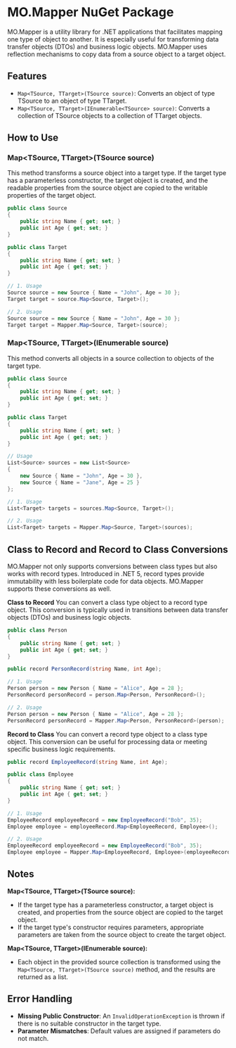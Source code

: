 ﻿
# MO.Mapper NuGet Package

MO.Mapper is a utility library for .NET applications that facilitates mapping one type of object to another. It is especially useful for transforming data transfer objects (DTOs) and business logic objects. MO.Mapper uses reflection mechanisms to copy data from a source object to a target object.

## Features
- `Map<TSource, TTarget>(TSource source)`: Converts an object of type TSource to an object of type TTarget.
- `Map<TSource, TTarget>(IEnumerable<TSource> source)`: Converts a collection of TSource objects to a collection of TTarget objects.

## How to Use

### Map<TSource, TTarget>(TSource source)
This method transforms a source object into a target type. If the target type has a parameterless constructor, the target object is created, and the readable properties from the source object are copied to the writable properties of the target object.

```csharp
public class Source
{
    public string Name { get; set; }
    public int Age { get; set; }
}

public class Target
{
    public string Name { get; set; }
    public int Age { get; set; }
}

// 1. Usage
Source source = new Source { Name = "John", Age = 30 };
Target target = source.Map<Source, Target>();

// 2. Usage
Source source = new Source { Name = "John", Age = 30 };
Target target = Mapper.Map<Source, Target>(source);
```

### Map<TSource, TTarget>(IEnumerable<TSource> source)
This method converts all objects in a source collection to objects of the target type.

```csharp
public class Source
{
    public string Name { get; set; }
    public int Age { get; set; }
}

public class Target
{
    public string Name { get; set; }
    public int Age { get; set; }
}

// Usage
List<Source> sources = new List<Source>
{
    new Source { Name = "John", Age = 30 },
    new Source { Name = "Jane", Age = 25 }
};

// 1. Usage
List<Target> targets = sources.Map<Source, Target>();

// 2. Usage
List<Target> targets = Mapper.Map<Source, Target>(sources);
```

## Class to Record and Record to Class Conversions
MO.Mapper not only supports conversions between class types but also works with record types. Introduced in .NET 5, record types provide immutability with less boilerplate code for data objects. MO.Mapper supports these conversions as well.

**Class to Record**
You can convert a class type object to a record type object. This conversion is typically used in transitions between data transfer objects (DTOs) and business logic objects.

```csharp
public class Person
{
    public string Name { get; set; }
    public int Age { get; set; }
}

public record PersonRecord(string Name, int Age);

// 1. Usage
Person person = new Person { Name = "Alice", Age = 28 };
PersonRecord personRecord = person.Map<Person, PersonRecord>();

// 2. Usage
Person person = new Person { Name = "Alice", Age = 28 };
PersonRecord personRecord = Mapper.Map<Person, PersonRecord>(person);
```

**Record to Class**
You can convert a record type object to a class type object. This conversion can be useful for processing data or meeting specific business logic requirements.

```csharp
public record EmployeeRecord(string Name, int Age);

public class Employee
{
    public string Name { get; set; }
    public int Age { get; set; }
}

// 1. Usage
EmployeeRecord employeeRecord = new EmployeeRecord("Bob", 35);
Employee employee = employeeRecord.Map<EmployeeRecord, Employee>();

// 2. Usage
EmployeeRecord employeeRecord = new EmployeeRecord("Bob", 35);
Employee employee = Mapper.Map<EmployeeRecord, Employee>(employeeRecord);
```

## Notes
**Map<TSource, TTarget>(TSource source):**

- If the target type has a parameterless constructor, a target object is created, and properties from the source object are copied to the target object.
- If the target type's constructor requires parameters, appropriate parameters are taken from the source object to create the target object.

**Map<TSource, TTarget>(IEnumerable<TSource> source):**

- Each object in the provided source collection is transformed using the `Map<TSource, TTarget>(TSource source)` method, and the results are returned as a list.

## Error Handling
- **Missing Public Constructor**: An `InvalidOperationException` is thrown if there is no suitable constructor in the target type.
- **Parameter Mismatches**: Default values are assigned if parameters do not match.